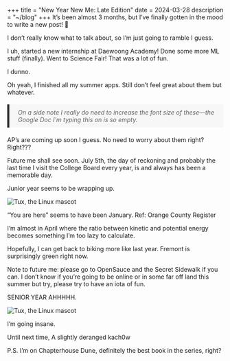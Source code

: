 +++
title = "New Year New Me: Late Edition"
date = 2024-03-28
description = "~/blog"
+++
It’s been almost 3 months, but I’ve finally gotten in the mood to write a new post! 👏

I don’t really know what to talk about, so I’m just going to ramble I guess.

I uh, started a new internship at Daewoong Academy! Done some more ML stuff (finally). Went to Science Fair! That was a lot of fun.

I dunno.

Oh yeah, I finished all my summer apps. Still don’t feel great about them but whatever.

<blockquote style="margin: 20px 0; padding: 10px 20px; background-color: #f7f7f7; border-left: 5px solid #333;font-style: italic;">On a side note I really do need to increase the font size of these—the Google Doc I’m typing this on is so empty.</blockquote>

AP’s are coming up soon I guess. No need to worry about them right? Right???

Future me shall see soon. July 5th, the day of reckoning and probably the last time I visit the College Board every year, is and always has been a memorable day.

Junior year seems to be wrapping up.

![Tux, the Linux mascot](/roller.webp)

“You are here” seems to have been January. Ref: Orange County Register

I’m almost in April where the ratio between kinetic and potential energy becomes something I’m too lazy to calculate.

Hopefully, I can get back to biking more like last year. Fremont is surprisingly green right now.

Note to future me: please go to OpenSauce and the Secret Sidewalk if you can. I don’t know if you’re going to be online or in some far off land this summer but try, please try to have an iota of fun.

SENIOR YEAR AHHHHH.

![Tux, the Linux mascot](/elmo.gif)

I’m going insane.


Until next time,
A slightly deranged kach0w


P.S. I’m on Chapterhouse Dune, definitely the best book in the series, right?